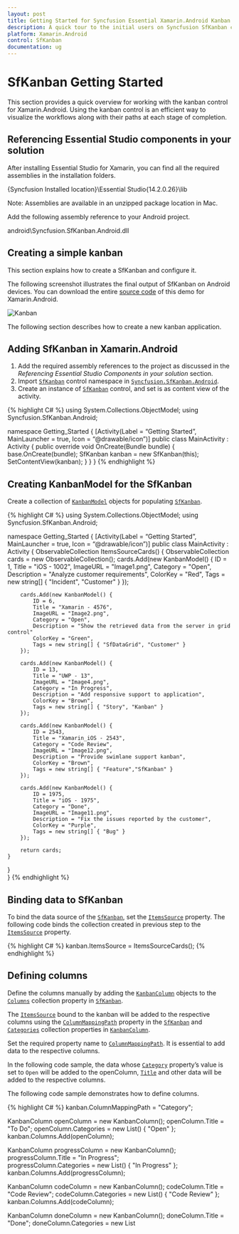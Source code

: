 ```yaml
---
layout: post
title: Getting Started for Syncfusion Essential Xamarin.Android Kanban
description: A quick tour to the initial users on Syncfusion SfKanban control for Xamarin.Android platform and create a demo application from the scratch
platform: Xamarin.Android
control: SfKanban
documentation: ug
---
```


# SfKanban Getting Started          

This section provides a quick overview for working with the kanban control for Xamarin.Android. Using the kanban control is an efficient way to visualize the workflows along with their paths at each stage of completion.

## Referencing Essential Studio components in your solution

After installing Essential Studio for Xamarin, you can find all the required assemblies in the installation folders.

{Syncfusion Installed location}\Essential Studio{14.2.0.26}\lib

Note: Assemblies are available in an unzipped package location in Mac.

Add the following assembly reference to your Android project.

android\Syncfusion.SfKanban.Android.dll

## Creating a simple kanban

This section explains how to create a SfKanban and configure it.

The following screenshot illustrates the final output of SfKanban on Android devices. You can download the entire [source code](https://github.com/SyncfusionExamples/Kanban-GettingStarted-in-Xamarin-Android) of this demo for Xamarin.Android.

![Kanban](kanban_images/KanbanGettingStared.jpeg)

The following section describes how to create a new kanban application.

## Adding SfKanban in Xamarin.Android

1. Add the required assembly references to the project as discussed in the _Referencing Essential Studio Components in your solution_ section.
2. Import [`SfKanban`](http://help.syncfusion.com/cr/xamarin-android/Syncfusion.SfKanban.Android.SfKanban.html) control namespace in [`Syncfusion.SfKanban.Android`](https://help.syncfusion.com/cr/cref_files/xamarin-android/Syncfusion.SfKanban.Android.html).
3. Create an instance of [`SfKanban`](http://help.syncfusion.com/cr/xamarin-android/Syncfusion.SfKanban.Android.SfKanban.html) control, and set is as content view of the activity.


{% highlight C# %}
using System.Collections.ObjectModel;
using Syncfusion.SfKanban.Android; 

namespace Getting_Started
{
[Activity(Label = “Getting Started”, MainLauncher = true, Icon = “@drawable/icon”)]
public  class MainActivity : Activity
{
	public override void OnCreate(Bundle bundle)
	{		
		base.OnCreate(bundle);
		SfKanban kanban = new SfKanban(this);	
		SetContentView(kanban);
	}
}
}
{% endhighlight %}

## Creating KanbanModel for the SfKanban

Create a collection of [`KanbanModel`](http://help.syncfusion.com/cr/xamarin-android/Syncfusion.SfKanban.Android.KanbanModel.html) objects for populating [`SfKanban`](http://help.syncfusion.com/cr/xamarin-android/Syncfusion.SfKanban.Android.SfKanban.html).

{% highlight C# %}
using System.Collections.ObjectModel;
using Syncfusion.SfKanban.Android; 

namespace Getting_Started
{
[Activity(Label = “Getting Started”, MainLauncher = true, Icon = “@drawable/icon”)]
public class MainActivity : Activity
{
	ObservableCollection<KanbanModel> ItemsSourceCards()
	{
		ObservableCollection<KanbanModel> cards = new ObservableCollection<KanbanModel>();
		cards.Add(new KanbanModel() { 
			ID = 1, 
			Title = "iOS - 1002", 
			ImageURL = "Image1.png", 
			Category = "Open", 
			Description = "Analyze customer requirements", 
			ColorKey = "Red",
			Tags = new string[] { "Incident", "Customer" }
		});
		
		cards.Add(new KanbanModel() { 
			ID = 6, 
			Title = "Xamarin - 4576", 
			ImageURL = "Image2.png", 
			Category = "Open",
			Description = "Show the retrieved data from the server in grid control" 
			ColorKey = "Green", 
			Tags = new string[] { "SfDataGrid", "Customer" }
		});
		
		cards.Add(new KanbanModel() { 
			ID = 13, 
			Title = "UWP - 13", 
			ImageURL = "Image4.png", 
			Category = "In Progress", 
			Description = "Add responsive support to application", 
			ColorKey = "Brown", 
			Tags = new string[] { "Story", "Kanban" } 
		});  
		
		cards.Add(new KanbanModel() { 
			ID = 2543, 
			Title = "Xamarin_iOS - 2543", 
			Category = "Code Review", 
			ImageURL = "Image12.png", 
			Description = "Provide swimlane support kanban", 
			ColorKey = "Brown", 
			Tags = new string[] { "Feature","SfKanban" } 
		});
		  
		cards.Add(new KanbanModel() { 
			ID = 1975, 
			Title = "iOS - 1975", 
			Category = "Done", 
			ImageURL = "Image11.png", 
			Description = "Fix the issues reported by the customer", 
			ColorKey = "Purple", 
			Tags = new string[] { "Bug" } 
		});   
		
		return cards; 
	} 
}     
}
{% endhighlight %}

## Binding data to SfKanban

To bind the data source of the [`SfKanban`](http://help.syncfusion.com/cr/xamarin-android/Syncfusion.SfKanban.Android.SfKanban.html), set the [`ItemsSource`](https://help.syncfusion.com/cr/xamarin-android/Syncfusion.SfKanban.Android.SfKanban.html#Syncfusion_SfKanban_Android_SfKanban_ItemsSource) property. The following code binds the collection created in previous step to the [`ItemsSource`](https://help.syncfusion.com/cr/xamarin-android/Syncfusion.SfKanban.Android.SfKanban.html#Syncfusion_SfKanban_Android_SfKanban_ItemsSource) property.

{% highlight C# %}
kanban.ItemsSource = ItemsSourceCards();
{% endhighlight %}

## Defining columns

Define the columns manually by adding the [`KanbanColumn`](https://help.syncfusion.com/cr/xamarin-android/Syncfusion.SfKanban.Android.KanbanColumn.html) objects to the [`Columns`](https://help.syncfusion.com/cr/xamarin-android/Syncfusion.SfKanban.Android.SfKanban.html#Syncfusion_SfKanban_Android_SfKanban_Columns) collection property in [`SfKanban`](http://help.syncfusion.com/cr/xamarin-android/Syncfusion.SfKanban.Android.SfKanban.html).

The [`ItemsSource`](https://help.syncfusion.com/cr/xamarin-android/Syncfusion.SfKanban.Android.SfKanban.html#Syncfusion_SfKanban_Android_SfKanban_ItemsSource) bound to the kanban will be added to the respective columns using the [`ColumnMappingPath`](https://help.syncfusion.com/cr/xamarin-android/Syncfusion.SfKanban.Android.SfKanban.html#Syncfusion_SfKanban_Android_SfKanban_ColumnMappingPath) property in the [`SfKanban`](http://help.syncfusion.com/cr/xamarin-android/Syncfusion.SfKanban.Android.SfKanban.html) and [`Categories`](https://help.syncfusion.com/cr/xamarin-android/Syncfusion.SfKanban.Android.KanbanColumn.html#Syncfusion_SfKanban_Android_KanbanColumn_Categories) collection properties in [`KanbanColumn`](https://help.syncfusion.com/cr/xamarin-android/Syncfusion.SfKanban.Android.KanbanColumn.html).

Set the required property name to [`ColumnMappingPath`](https://help.syncfusion.com/cr/xamarin-android/Syncfusion.SfKanban.Android.SfKanban.html#Syncfusion_SfKanban_Android_SfKanban_ColumnMappingPath). It is essential to add data to the respective columns.

In the following code sample, the data whose [`Category`](https://help.syncfusion.com/cr/xamarin-android/Syncfusion.SfKanban.Android.KanbanModel.html#Syncfusion_SfKanban_Android_KanbanModel_Category) property’s value is set to `Open` will be added to the openColumn, [`Title`](https://help.syncfusion.com/cr/xamarin-android/Syncfusion.SfKanban.Android.KanbanColumn.html#Syncfusion_SfKanban_Android_KanbanColumn_Title) and other data will be added to the respective columns.

The following code sample demonstrates how to define columns.

{% highlight C# %}
kanban.ColumnMappingPath = "Category"; 
 
KanbanColumn openColumn = new KanbanColumn();
openColumn.Title = "To Do"; 
openColumn.Categories = new List<object>() { "Open" };
kanban.Columns.Add(openColumn);  

KanbanColumn progressColumn = new KanbanColumn();
progressColumn.Title = "In Progress";  
progressColumn.Categories = new List<object>() { "In Progress" }; 
kanban.Columns.Add(progressColumn);  
 
KanbanColumn codeColumn = new KanbanColumn(); 
codeColumn.Title = "Code Review"; 
codeColumn.Categories = new List<object>() { "Code Review" };  
kanban.Columns.Add(codeColumn);  

KanbanColumn doneColumn = new KanbanColumn(); 
doneColumn.Title = "Done"; 
doneColumn.Categories = new List<object>() { "Done" };  
kanban.Columns.Add(doneColumn); 
{% endhighlight %}

Set the [`AutoGenerateColumns`](https://help.syncfusion.com/cr/xamarin-android/Syncfusion.SfKanban.Android.SfKanban.html#Syncfusion_SfKanban_Android_SfKanban_AutoGenerateColumns) property to true, in which you don't need to define the columns as mentioned in the previous code sample. This will create columns depending on the [`ColumnMappingPath`](https://help.syncfusion.com/cr/xamarin-android/Syncfusion.SfKanban.Android.SfKanban.html#Syncfusion_SfKanban_Android_SfKanban_ColumnMappingPath) property for all the distinct values in [`ItemsSource`](https://help.syncfusion.com/cr/xamarin-android/Syncfusion.SfKanban.Android.SfKanban.html#Syncfusion_SfKanban_Android_SfKanban_ItemsSource).

When the columns are auto-generated, you can handle the [`ColumnsGenerated`](https://help.syncfusion.com/cr/xamarin-android/Syncfusion.SfKanban.Android.SfKanban.html) event to customize the columns after they are added to the [`ActualColumns`](https://help.syncfusion.com/cr/xamarin-android/Syncfusion.SfKanban.Android.SfKanban.html#Syncfusion_SfKanban_Android_SfKanban_ActualColumns) collection in [`SfKanban`](http://help.syncfusion.com/cr/xamarin-android/Syncfusion.SfKanban.Android.SfKanban.html).

## Customizing Column Size

By default, columns are sized smartly to arrange the default elements of the cards with better readability. However, you can define the minimum and maximum width for the columns in SfKanban using [`SfKanban.MinColumnWidth`](https://help.syncfusion.com/cr/xamarin-android/Syncfusion.SfKanban.Android.SfKanban.html#Syncfusion_SfKanban_Android_SfKanban_MinColumnWidth) and [`SfKanban.MaxColumnWidth`](https://help.syncfusion.com/cr/xamarin-android/Syncfusion.SfKanban.Android.SfKanban.html#Syncfusion_SfKanban_Android_SfKanban_MaxColumnWidth) properties respectively.

{% highlight C# %}

kanban.MaxColumnWidth = 340;
kanban.MinColumnWidth = 300;

{% endhighlight %}

You can also define the exact column width using [`SfKanban.ColumnWidth`](https://help.syncfusion.com/cr/xamarin-android/Syncfusion.SfKanban.Android.SfKanban.html#Syncfusion_SfKanban_Android_SfKanban_ColumnWidth) property.

{% highlight C# %}

kanban.ColumnWidth = 250;
	
{% endhighlight %}

## Expand/Collapse Column

Columns can be expanded/collapsed by tapping the toggle button which is placed at top right corner of the Kanban header. [`IsExpanded`](https://help.syncfusion.com/cr/xamarin-android/Syncfusion.SfKanban.Android.KanbanColumn.html#Syncfusion_SfKanban_Android_KanbanColumn_IsExpanded) property is used to programmatically expand/collapse the Kanban column. The following code example describes the above behavior.

{% highlight C# %}

KanbanColumn openColumn = new KanbanColumn();
openColumn.IsExpanded = false; 
KanbanColumn progressColumn = new KanbanColumn();
progressColumn.IsExpanded = false;

kanban.Columns.Add(openColumn);
kanban.Columns.Add(progressColumn);

{% endhighlight %}

## Enable/Disable Drag & Drop

You can enable and disable the drag and drop operation of the cards for particular column using [`KanbanColumn.AllowDrag`](https://help.syncfusion.com/cr/xamarin-android/Syncfusion.SfKanban.Android.KanbanColumn.html#Syncfusion_SfKanban_Android_KanbanColumn_AllowDrag) and [`KanbanColumn.AllowDrop`](https://help.syncfusion.com/cr/xamarin-android/Syncfusion.SfKanban.Android.KanbanColumn.html#Syncfusion_SfKanban_Android_KanbanColumn_AllowDrop) properties.

The following code is used to disable the drag operation from progress column.

{% highlight C# %}

KanbanColumn progressColumn = new KanbanColumn();
progressColumn.AllowDrag = false;

{% endhighlight %}

The following code is used to disable the drop operation of the cards into the progress column.

{% highlight C# %}

KanbanColumn progressColumn = new KanbanColumn();
progressColumn.AllowDrop = false;

{% endhighlight %}

## Items Count

[`ItemsCount`](https://help.syncfusion.com/cr/xamarin-android/Syncfusion.SfKanban.Android.KanbanColumn.html#Syncfusion_SfKanban_Android_KanbanColumn_ItemsCount) property is used to get the total cards count in each column.

{% highlight C# %}

int count = openColumn.ItemsCount;         

{% endhighlight %}

## Working with workflows

A kanban workflow is a set of [`Category`](https://help.syncfusion.com/cr/xamarin-android/Syncfusion.SfKanban.Android.KanbanWorkflow.html#Syncfusion_SfKanban_Android_KanbanWorkflow_Category) and  [`AllowedTransitions`](https://help.syncfusion.com/cr/xamarin-android/Syncfusion.SfKanban.Android.KanbanWorkflow.html#Syncfusion_SfKanban_Android_KanbanWorkflow_AllowedTransitions) that an item moves through during its life cycle and typically represents processes within your organization.

[`Category`](https://help.syncfusion.com/cr/xamarin-android/Syncfusion.SfKanban.Android.KanbanWorkflow.html#Syncfusion_SfKanban_Android_KanbanWorkflow_Category) represents a state of an item at a particular point in a specific workflow. An item can be in only one category at a specific point of time.

[`AllowedTransitions`](https://help.syncfusion.com/cr/xamarin-android/Syncfusion.SfKanban.Android.KanbanWorkflow.html#Syncfusion_SfKanban_Android_KanbanWorkflow_AllowedTransitions) is a list of categories to where the card can be moved from the current category. 

## Creating workflows

Initialize the [`Workflows`](https://help.syncfusion.com/cr/xamarin-android/Syncfusion.SfKanban.Android.SfKanban.html#Syncfusion_SfKanban_Android_SfKanban_Workflows) property with a list of [`KanbanWorkflow`](https://help.syncfusion.com/cr/xamarin-android/Syncfusion.SfKanban.Android.KanbanWorkflow.html) instances. Each instance represents a workflow in Kanban. The following code sample demonstrates how to create a workflow.

{% highlight C# %}
var workflows = new List<KanbanWorkflow>();

var openWorkflow = new KanbanWorkflow();
openWorkflow.Category = "Open"; 
openWorkflow.AllowedTransitions = new List<object> { "In Progress" };  

var progressWorkflow = new KanbanWorkflow(); 
progressWorkflow.Category = "In Progress"; 
progressWorkflow.AllowedTransitions = new List<object> { "Open", "Code Review", "Closed-No Code Changes" };  

workflows.Add(openWorkflow); 
workflows.Add(progressWorkflow);    

kanban.Workflows = workflows;  
{% endhighlight %}

## Work in-progress limit

In a column, you can set the minimum and maximum items limit by using the [`MinimumLimit`](https://help.syncfusion.com/cr/xamarin-android/Syncfusion.SfKanban.Android.KanbanColumn.html#Syncfusion_SfKanban_Android_KanbanColumn_MinimumLimit) and [`MaximumLimit`](https://help.syncfusion.com/cr/xamarin-android/Syncfusion.SfKanban.Android.KanbanColumn.html#Syncfusion_SfKanban_Android_KanbanColumn_MaximumLimit) properties. However, this will not restrict moving the items from one column to another column. But, the violation of the limit can be indicated by changing the color of the error bar.

{% highlight C# %}
openColumn.MinimumLimit = 5; 
openColumn.MaximumLimit = 10;   
{% endhighlight %}

The following properties of [`ErrorBarSettings`](https://help.syncfusion.com/cr/xamarin-android/Syncfusion.SfKanban.Android.KanbanColumn.html#Syncfusion_SfKanban_Android_KanbanColumn_ErrorBarSettings) are used to customize the appearance of error bar:

* [`Color`](https://help.syncfusion.com/cr/xamarin-android/Syncfusion.SfKanban.Android.KanbanErrorBarSettings.html#Syncfusion_SfKanban_Android_KanbanErrorBarSettings_Color): Changes the default color of the error bar.
* [`MaxValidationColor`](https://help.syncfusion.com/cr/xamarin-android/Syncfusion.SfKanban.Android.KanbanErrorBarSettings.html#Syncfusion_SfKanban_Android_KanbanErrorBarSettings_MaxValidationColor): Changes the maximum validation color of the error bar.
* [`MinValidationColor`](https://help.syncfusion.com/cr/xamarin-android/Syncfusion.SfKanban.Android.KanbanErrorBarSettings.html#Syncfusion_SfKanban_Android_KanbanErrorBarSettings_MinValidationColor): Changes the minimum validation color of the error bar.
* [`Height`](https://help.syncfusion.com/cr/xamarin-android/Syncfusion.SfKanban.Android.KanbanErrorBarSettings.html#Syncfusion_SfKanban_Android_KanbanErrorBarSettings_Height): Changes the height of the error bar.

{% highlight C# %}
openColumn.ErrorBarSettings.Color = Color.Green; 
openColumn.ErrorBarSettings.MinValidationColor = Color.Orange; 
openColumn.ErrorBarSettings.MaxValidationColor = Color.Red; 
openColumn.ErrorBarSettings.Height = 4;    
{% endhighlight %}


